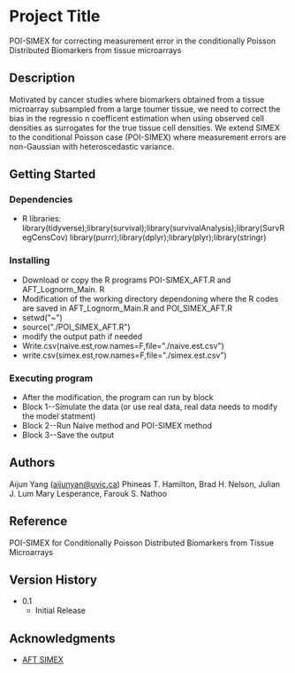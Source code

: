 # Project Title

POI-SIMEX for correcting measurement error in the conditionally Poisson Distributed Biomarkers from tissue microarrays

## Description
Motivated by cancer studies where biomarkers obtained from a tissue microarray subsampled from a large toumer tissue, we need to correct the bias in the regressio n coefficent estimation when using observed cell densities as surrogates for the true tissue cell densities. We extend SIMEX to the conditional Poisson case (POI-SIMEX) where measurement errors are non-Gaussian with heteroscedastic variance.

## Getting Started

### Dependencies

* R libraries: library(tidyverse);library(survival);library(survivalAnalysis);library(SurvRegCensCov)
library(purrr);library(dplyr);library(plyr);library(stringr)

### Installing

*  Download or copy the R programs  POI-SIMEX_AFT.R and AFT_Lognorm_Main. R
*  Modification of the working directory dependoning where the R codes are saved in AFT_Lognorm_Main.R and POI_SIMEX_AFT.R
*  setwd("~")
*  source("./POI_SIMEX_AFT.R")
*  modify the output path if needed
* Write.csv(naive.est,row.names=F,file="./naive.est.csv")
* write.csv(simex.est,row.names=F,file="./simex.est.csv")

### Executing program

* After the modification, the program can run by block
* Block 1--Simulate the data (or use real data, real data needs to modify the model statment)
* Block 2--Run Naive method and POI-SIMEX method
* Block 3--Save the output

## Authors

Aijun Yang (aijunyan@uvic.ca)
Phineas T. Hamilton, Brad H. Nelson, Julian J. Lum Mary Lesperance, Farouk S. Nathoo
## Reference
POI-SIMEX for Conditionally Poisson Distributed Biomarkers from Tissue Microarrays
## Version History

* 0.1
    * Initial Release

## Acknowledgments

* [AFT SIMEX]( https://CRAN.R-project.org/package=simexaft)

